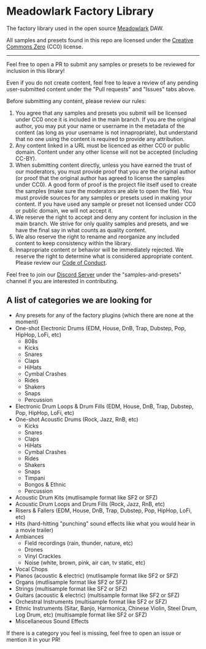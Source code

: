 # Meadowlark Factory Library

The factory library used in the open source [Meadowlark] DAW.

All samples and presets found in this repo are licensed under the [Creative Commons Zero] (CC0) license.

---

Feel free to open a PR to submit any samples or presets to be reviewed for inclusion in this library!

Even if you do not create content, feel free to leave a review of any pending user-submitted content under the "Pull requests" and "Issues" tabs above.

Before submitting any content, please review our rules:

1. You agree that any samples and presets you submit will be licensed under CC0 once it is included in the main branch. If you are the original author, you may put your name or username in the metadata of the content (as long as your username is not innapropriate), but understand that no one using the content is required to provide any attribution.
2. Any content linked in a URL must be licenced as either CC0 or public domain. Content under any other license will not be accepted (including CC-BY).
3. When submitting content directly, unless you have earned the trust of our moderators, you must provide proof that you are the original author (or proof that the original author has agreed to license the samples under CC0). A good form of proof is the project file itself used to create the samples (make sure the moderators are able to open the file). You must provide sources for any samples or presets used in making your content. If you have used any sample or preset not licensed under CC0 or public domain, we will not accept it.
4. We reserve the right to accept and deny any content for inclusion in the main branch. We strive for only quality samples and presets, and we have the final say in what counts as quality content.
5. We also reserve the right to rename and reorganize any included content to keep consistency within the library.
6. Innapropriate content or behavior will be immediately rejected. We reserve the right to determine what is considered appropriate content. Please review our [Code of Conduct].

Feel free to join our [Discord Server] under the "samples-and-presets" channel if you are interested in contributing.

## A list of categories we are looking for
- Any presets for any of the factory plugins (which there are none at the moment)
- One-shot Electronic Drums (EDM, House, DnB, Trap, Dubstep, Pop, HipHop, LoFi, etc)
  - 808s
  - Kicks
  - Snares
  - Claps
  - HiHats
  - Cymbal Crashes
  - Rides
  - Shakers
  - Snaps
  - Percussion
- Electronic Drum Loops & Drum Fills (EDM, House, DnB, Trap, Dubstep, Pop, HipHop, LoFi, etc)
- One-shot Acoustic Drums (Rock, Jazz, RnB, etc)
  - Kicks
  - Snares
  - Claps
  - HiHats
  - Cymbal Crashes
  - Rides
  - Shakers
  - Snaps
  - Timpani
  - Bongos & Ethnic
  - Percussion
- Acoustic Drum Kits (mutlisample format like SF2 or SFZ)
- Acoustic Drum Loops and Drum Fills (Rock, Jazz, RnB, etc)
- Risers & Fallers (EDM, House, DnB, Trap, Dubstep, Pop, HipHop, LoFi, etc)
- Hits (hard-hitting "punching" sound effects like what you would hear in a movie trailer)
- Ambiances
  - Field recordings (rain, thunder, nature, etc)
  - Drones
  - Vinyl Crackles
  - Noise (white, brown, pink, air can, tv static, etc)
- Vocal Chops
- Pianos (acoustic & electric) (mutlisample format like SF2 or SFZ)
- Organs (mutlisample format like SF2 or SFZ)
- Strings (multisample format like SF2 or SFZ)
- Guitars (acoustic & electric) (multisample format like SF2 or SFZ)
- Orchestral Instruments (multisample format like SF2 or SFZ)
- Ethnic Instruments (Sitar, Banjo, Harmonica, Chinese Violin, Steel Drum, Log Drum, etc) (multisample format like SF2 or SFZ)
- Miscellaneous Sound Effects

If there is a category you feel is missing, feel free to open an issue or mention it in your PR!

[Meadowlark]: https://github.com/MeadowlarkDAW/Meadowlark
[Creative Commons Zero]: https://creativecommons.org/choose/zero/
[Code of Conduct]: https://github.com/MeadowlarkDAW/Meadowlark/blob/main/CODE_OF_CONDUCT.md
[Discord Server]: https://discord.gg/2W3Xvc8wy4
